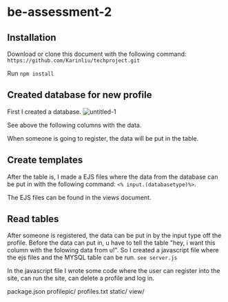 # be-assessment-2

## Installation
Download or clone this document with the following command:
`https://github.com/Karinliu/techproject.git`

Run `npm install`

## Created database for new profile
First I created a database.
![untitled-1](https://user-images.githubusercontent.com/32538678/38473121-af837cf0-3b8a-11e8-92af-b04ffba71c95.png)

See above the following columns with the data.

When someone is going to register, the data will be put in the table. 

## Create templates
After the table is, I made a EJS files where the data from the database can be put in with the following command: `<% input.(databasetype)%>`. 

The EJS files can be found in the views document.

## Read tables
After someone is registered, the data can be put in by the input type off the profile. Before the data can put in, u have to tell the table "hey, i want this column with the folowing data from u!". So I created a javascript file where the ejs files and the MYSQL table can be run. `see server.js`

In the javascript file I wrote some code where the user can register into the site, can run the site, can delete a profile and log in. 


package.json
	profilepic/
	profiles.txt
	static/
	view/
